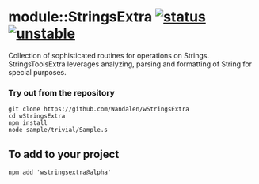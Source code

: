 
# module::StringsExtra [![status](https://github.com/Wandalen/wStringsExtra/workflows/publish/badge.svg)](https://github.com/Wandalen/wStringsExtra/actions?query=workflow%3Apublish) [![unstable](https://img.shields.io/badge/stability-unstable-yellow.svg)](https://github.com/emersion/stability-badges#unstable)

Collection of sophisticated routines for operations on Strings. StringsToolsExtra leverages analyzing, parsing and formatting of String for special purposes.


### Try out from the repository
```
git clone https://github.com/Wandalen/wStringsExtra
cd wStringsExtra
npm install
node sample/trivial/Sample.s
```

## To add to your project
```
npm add 'wstringsextra@alpha'
```
